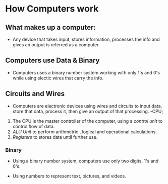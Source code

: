 # How Computers work

## What makes up a computer:

- Any device that takes input, stores information, processes the info and gives an output is referred as a computer.

## Computers use Data & Binary
- Computers uses a binary number system working with only 1's and 0's while using electic wires that carry the info.

## Circuits and Wires 

- Computers are electronic devices using wires and circuits to input data, store that data, process it, then give an output of that processing.
 -CPU;
 1. The CPU is the master controller of the computer, using a <em>control unit</em> to control flow of data.
 1. <em>ALU Unit</em> to perform arithmetric , logical and operational calculations.
 1. <em>Registers </em> to stores data until further use.

### Binary 

- Using a binary number system, computers use only two digits, 1's and 0's.

- Using numbers to represent text, pictures, and videos.